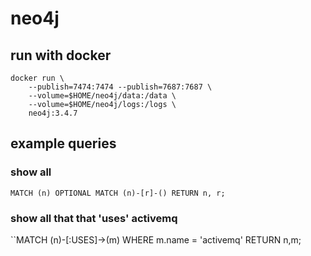 # neo4j

## run with docker

```
docker run \
    --publish=7474:7474 --publish=7687:7687 \
    --volume=$HOME/neo4j/data:/data \
    --volume=$HOME/neo4j/logs:/logs \
    neo4j:3.4.7
```

## example queries

### show all
`MATCH (n) OPTIONAL MATCH (n)-[r]-() RETURN n, r;`

### show all that that 'uses' activemq
``MATCH (n)-[:USES]->(m) WHERE m.name = 'activemq' RETURN n,m;